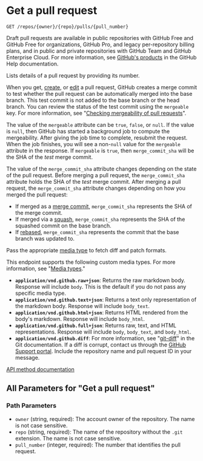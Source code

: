 # Get a pull request

`GET /repos/{owner}/{repo}/pulls/{pull_number}`

Draft pull requests are available in public repositories with GitHub Free and GitHub Free for organizations, GitHub Pro, and legacy per-repository billing plans, and in public and private repositories with GitHub Team and GitHub Enterprise Cloud. For more information, see [GitHub's products](https://docs.github.com/github/getting-started-with-github/githubs-products) in the GitHub Help documentation.

Lists details of a pull request by providing its number.

When you get, [create](https://docs.github.com/rest/pulls/pulls/#create-a-pull-request), or [edit](https://docs.github.com/rest/pulls/pulls#update-a-pull-request) a pull request, GitHub creates a merge commit to test whether the pull request can be automatically merged into the base branch. This test commit is not added to the base branch or the head branch. You can review the status of the test commit using the `mergeable` key. For more information, see "[Checking mergeability of pull requests](https://docs.github.com/rest/guides/getting-started-with-the-git-database-api#checking-mergeability-of-pull-requests)".

The value of the `mergeable` attribute can be `true`, `false`, or `null`. If the value is `null`, then GitHub has started a background job to compute the mergeability. After giving the job time to complete, resubmit the request. When the job finishes, you will see a non-`null` value for the `mergeable` attribute in the response. If `mergeable` is `true`, then `merge_commit_sha` will be the SHA of the _test_ merge commit.

The value of the `merge_commit_sha` attribute changes depending on the state of the pull request. Before merging a pull request, the `merge_commit_sha` attribute holds the SHA of the _test_ merge commit. After merging a pull request, the `merge_commit_sha` attribute changes depending on how you merged the pull request:

*   If merged as a [merge commit](https://docs.github.com/articles/about-merge-methods-on-github/), `merge_commit_sha` represents the SHA of the merge commit.
*   If merged via a [squash](https://docs.github.com/articles/about-merge-methods-on-github/#squashing-your-merge-commits), `merge_commit_sha` represents the SHA of the squashed commit on the base branch.
*   If [rebased](https://docs.github.com/articles/about-merge-methods-on-github/#rebasing-and-merging-your-commits), `merge_commit_sha` represents the commit that the base branch was updated to.

Pass the appropriate [media type](https://docs.github.com/rest/using-the-rest-api/getting-started-with-the-rest-api#media-types) to fetch diff and patch formats.

This endpoint supports the following custom media types. For more information, see "[Media types](https://docs.github.com/rest/using-the-rest-api/getting-started-with-the-rest-api#media-types)."

- **`application/vnd.github.raw+json`**: Returns the raw markdown body. Response will include `body`. This is the default if you do not pass any specific media type.
- **`application/vnd.github.text+json`**: Returns a text only representation of the markdown body. Response will include `body_text`.
- **`application/vnd.github.html+json`**: Returns HTML rendered from the body's markdown. Response will include `body_html`.
- **`application/vnd.github.full+json`**: Returns raw, text, and HTML representations. Response will include `body`, `body_text`, and `body_html`.
- **`application/vnd.github.diff`**: For more information, see "[git-diff](https://git-scm.com/docs/git-diff)" in the Git documentation. If a diff is corrupt, contact us through the [GitHub Support portal](https://support.github.com/). Include the repository name and pull request ID in your message.

[API method documentation](https://docs.github.com/rest/pulls/pulls#get-a-pull-request)

## All Parameters for "Get a pull request"

### Path Parameters

- `owner` (string, required): The account owner of the repository. The name is not case sensitive.
- `repo` (string, required): The name of the repository without the `.git` extension. The name is not case sensitive.
- `pull_number` (integer, required): The number that identifies the pull request.